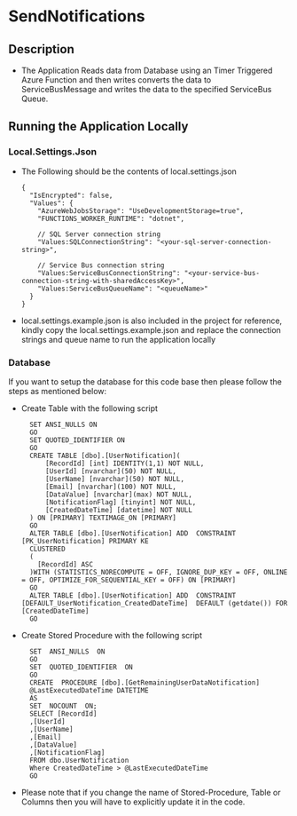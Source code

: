
# SendNotifications

## Description
- The Application Reads data from Database using an Timer Triggered Azure Function and then writes converts the data to ServiceBusMessage and writes the data to the specified ServiceBus Queue. 

## Running the Application Locally

### Local.Settings.Json
- The Following should be the contents of local.settings.json

      {
        "IsEncrypted": false,
        "Values": {
          "AzureWebJobsStorage": "UseDevelopmentStorage=true",
          "FUNCTIONS_WORKER_RUNTIME": "dotnet",
    
          // SQL Server connection string
          "Values:SQLConnectionString": "<your-sql-server-connection-string>",
    
          // Service Bus connection string
          "Values:ServiceBusConnectionString": "<your-service-bus-connection-string-with-sharedAccessKey>",
          "Values:ServiceBusQueueName": "<queueName>"
        }
      }


- local.settings.example.json is also included in the project for reference, kindly copy the local.settings.example.json and replace the connection strings and queue name to run the application locally

### Database
If you want to setup the database for this code base then please follow the steps as mentioned below:

- Create Table with the following script

        SET ANSI_NULLS ON
        GO
        SET QUOTED_IDENTIFIER ON
        GO
        CREATE TABLE [dbo].[UserNotification](
    	    [RecordId] [int] IDENTITY(1,1) NOT NULL,
    	    [UserId] [nvarchar](50) NOT NULL,
    	    [UserName] [nvarchar](50) NOT NULL,
    	    [Email] [nvarchar](100) NOT NULL,
    	    [DataValue] [nvarchar](max) NOT NULL,
    	    [NotificationFlag] [tinyint] NOT NULL,
    	    [CreatedDateTime] [datetime] NOT NULL
    	) ON [PRIMARY] TEXTIMAGE_ON [PRIMARY]
    	GO
    	ALTER TABLE [dbo].[UserNotification] ADD  CONSTRAINT [PK_UserNotification] PRIMARY KE
    	CLUSTERED 
    	(
    	  [RecordId] ASC
    	)WITH (STATISTICS_NORECOMPUTE = OFF, IGNORE_DUP_KEY = OFF, ONLINE = OFF, OPTIMIZE_FOR_SEQUENTIAL_KEY = OFF) ON [PRIMARY]
    	GO
    	ALTER TABLE [dbo].[UserNotification] ADD  CONSTRAINT [DEFAULT_UserNotification_CreatedDateTime]  DEFAULT (getdate()) FOR [CreatedDateTime]
    	GO
- Create Stored Procedure with the following script

        SET  ANSI_NULLS  ON
        GO
        SET  QUOTED_IDENTIFIER  ON
        GO
        CREATE  PROCEDURE [dbo].[GetRemainingUserDataNotification]
        @LastExecutedDateTime DATETIME
        AS
        SET  NOCOUNT  ON;
        SELECT [RecordId]
        ,[UserId]
        ,[UserName]
        ,[Email]
        ,[DataValue]
        ,[NotificationFlag]
        FROM dbo.UserNotification
        Where CreatedDateTime > @LastExecutedDateTime
        GO

- Please note that if you change the name of Stored-Procedure, Table or Columns then you will have to explicitly update it in the code. 




